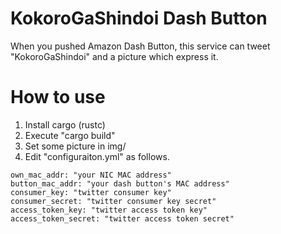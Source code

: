 # KokoroGaShindoi Dash Button
When you pushed Amazon Dash Button, this service can tweet "KokoroGaShindoi" and a picture which express it.

# How to use 
 1. Install cargo (rustc)
 1. Execute "cargo build"
 1. Set some picture in img/
 1. Edit "configuraiton.yml" as follows.
 
 ```
own_mac_addr: "your NIC MAC address"
button_mac_addr: "your dash button's MAC address"
consumer_key: "twitter consumer key"
consumer_secret: "twitter consumer key secret"
access_token_key: "twitter access token key"
access_token_secret: "twitter access token secret"
 ```
 
